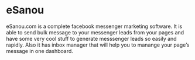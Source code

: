 # eSanou
eSanou.com is a complete facebook messenger marketing software. It is able to send bulk message to your messenger leads from your pages and have some very cool stuff to generate messsenger leads so easily and rapidly. Also it has inbox manager that will help you to manange your page’s message in one dashboard. 
